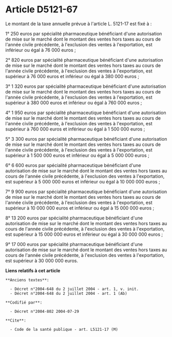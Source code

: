 # Article D5121-67

Le montant de la taxe annuelle prévue à l'article L. 5121-17 est fixé à :

1° 250 euros par spécialité pharmaceutique bénéficiant d'une autorisation de mise sur le marché dont le montant des ventes
hors taxes au cours de l'année civile précédente, à l'exclusion des ventes à l'exportation, est inférieur ou égal à 76 000
euros ;

2° 820 euros par spécialité pharmaceutique bénéficiant d'une autorisation de mise sur le marché dont le montant des ventes
hors taxes au cours de l'année civile précédente, à l'exclusion des ventes à l'exportation, est supérieur à 76 000 euros et
inférieur ou égal à 380 000 euros ;

3° 1 320 euros par spécialité pharmaceutique bénéficiant d'une autorisation de mise sur le marché dont le montant des ventes
hors taxes au cours de l'année civile précédente, à l'exclusion des ventes à l'exportation, est supérieur à 380 000 euros et
inférieur ou égal à 760 000 euros ;

4° 1 950 euros par spécialité pharmaceutique bénéficiant d'une autorisation de mise sur le marché dont le montant des ventes
hors taxes au cours de l'année civile précédente, à l'exclusion des ventes à l'exportation, est supérieur à 760 000 euros et
inférieur ou égal à 1 500 000 euros ;

5° 3 300 euros par spécialité pharmaceutique bénéficiant d'une autorisation de mise sur le marché dont le montant des ventes
hors taxes au cours de l'année civile précédente, à l'exclusion des ventes à l'exportation, est supérieur à 1 500 000 euros
et inférieur ou égal à 5 000 000 euros ;

6° 6 600 euros par spécialité pharmaceutique bénéficiant d'une autorisation de mise sur le marché dont le montant des ventes
hors taxes au cours de l'année civile précédente, à l'exclusion des ventes à l'exportation, est supérieur à 5 000 000 euros
et inférieur ou égal à 10 000 000 euros ;

7° 9 900 euros par spécialité pharmaceutique bénéficiant d'une autorisation de mise sur le marché dont le montant des ventes
hors taxes au cours de l'année civile précédente, à l'exclusion des ventes à l'exportation, est supérieur à 10 000 000 euros
et inférieur ou égal à 15 000 000 euros ;

8° 13 200 euros par spécialité pharmaceutique bénéficiant d'une autorisation de mise sur le marché dont le montant des ventes
hors taxes au cours de l'année civile précédente, à l'exclusion des ventes à l'exportation, est supérieur à 15 000 000 euros
et inférieur ou égal à 30 000 000 euros ;

9° 17 000 euros par spécialité pharmaceutique bénéficiant d'une autorisation de mise sur le marché dont le montant des ventes
hors taxes au cours de l'année civile précédente, à l'exclusion des ventes à l'exportation, est supérieur à 30 000 000 euros.

**Liens relatifs à cet article**

	**Anciens textes**:

	  - Décret n°2004-648 du 2 juillet 2004 - art. 1, v. init.
	  - Décret n°2004-648 du 2 juillet 2004 - art. 1 (Ab)

	**Codifié par**:

	  - Décret n°2004-802 2004-07-29

	**Cite**:

	  - Code de la santé publique - art. L5121-17 (M)
